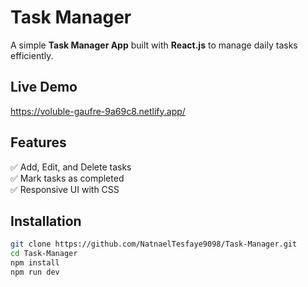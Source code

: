 # Task Manager

A simple **Task Manager App** built with **React.js** to manage daily tasks efficiently. 

## Live Demo
https://voluble-gaufre-9a69c8.netlify.app/

## Features  
✅ Add, Edit, and Delete tasks  
✅ Mark tasks as completed  
✅ Responsive UI with CSS

## Installation  

```sh
git clone https://github.com/NatnaelTesfaye9098/Task-Manager.git
cd Task-Manager
npm install
npm run dev
